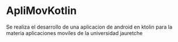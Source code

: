 # ApliMovKotlin
Se realiza el desarrollo de una aplicacion de android en ktolin para la materia aplicaciones moviles de la universidad jauretche

